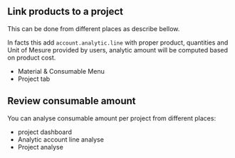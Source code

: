 ## Link products to a project

This can be done from different places as describe bellow.

In facts this add `account.analytic.line` with proper product,
quantities and Unit of Mesure provided by users, analytic amount will be
computed based on product cost.

* Material & Consumable Menu
* Project tab

## Review consumable amount

You can analyse consumable amount per project from different places:

* project dashboard
* Analytic account line analyse
* Project analyse
